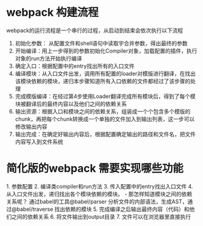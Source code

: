 <h1>webpack 构建流程</h1>
webpack的运行流程是一个串行的过程，从启动到结束会依次执行以下流程

1. 初始化参数： 从配置文件和shell语句中读取宇合并参数，得出最终的参数
2. 开始编译：用上一步得到的参数初始化Compiler对象，加载配置的插件，执行对象的run方法开始执行编译
3. 确定入口：根据配置中的entry找出所有的入口文件
4. 编译模块：从入口文件出发，调用所有配置的loader对模版进行翻译，在找出该模块依赖的模块，递归本步骤知道所有入口依赖的文件都经过了该步骤的处理
5. 完成模版编译：在经过第4步使用Loader翻译完成所有模块后，得到了每个模块被翻译后的最终内容以及他们之间的依赖关系
6. 输出资源：根据入口和模块之间的依赖关系，组装成一个个包含多个模版的chunk，再把每个chunk转换成一个单独的文件加入到输出列表，这一步可以修改输出内容
7. 输出完成：在确定好输出内容后，根据配置确定输出的路径和文件名，把文件内容写入到文件系统


<h1>简化版的webpack 需要实现哪些功能</h1>
1. 参数配置
2. 编译类compiler和run方法
3. 传入配置中的entry找出入口文件
4. 从入口文件出发，递归找出各个模块依赖的模块。
    - 那怎样知道模块之间的依赖关系呢？
      通过babel的工具@babel/parser 分析文件的内部语法，生成AST，通过@babel/traverse 找出依赖的模块
5. 完成编译之后输出最终内容（代码）和他们之间的依赖关系
6. 将文件输出到output目录
7. 文件可以在浏览器里直接执行
